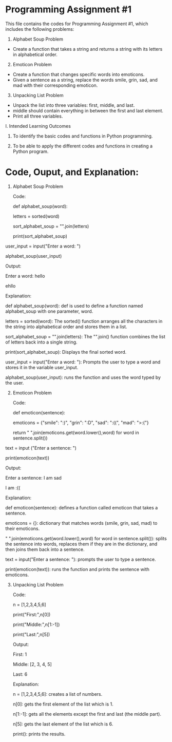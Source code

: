 # Programming Assignment #1

This file contains the codes for Programming Assignment #1, which includes the following problems:

1. Alphabet Soup Problem
- Create a function that takes a string and returns a string with its letters in alphabetical order.

2. Emoticon Problem
- Create a function that changes specific words into emoticons.
- Given a sentence as a string, replace the words smile, grin, sad, and mad with their corresponding emoticon.

3. Unpacking List Problem
- Unpack the list into three variables: first, middle, and last.
- middle should contain everything in between the first and last element.
- Print all three variables.

I. Intended Learning Outcomes

1. To identify the basic codes and functions in Python programming.

2.  To be able to apply the different codes and functions in creating a Python program.

# Code, Ouput, and Explanation:

1. Alphabet Soup Problem
   
   Code:
   
   def alphabet_soup(word):
   
   letters = sorted(word)
   
   sort_alphabet_soup = "".join(letters)
   
   print(sort_alphabet_soup)

user_input = input("Enter a word: ")

alphabet_soup(user_input)

   Output:
   
   Enter a word: hello
   
   ehllo

   Explanation: 
   
   def alphabet_soup(word): def is used to define a function named alphabet_soup with one parameter, word.
   
   letters = sorted(word): The sorted() function arranges all the characters in the string into alphabetical order and stores them in a list.
   
   sort_alphabet_soup = "".join(letters): The "".join() function combines the list of letters back into a single string.
   
   print(sort_alphabet_soup): Displays the final sorted word.
   
   user_input = input("Enter a word: "): Prompts the user to type a word and stores it in the variable user_input.
   
   alphabet_soup(user_input): runs the function and uses the word typed by the user.
   
2. Emoticon Problem
   
   Code:
   
   def emoticon(sentence):
   
    emoticons = {"smile": ":)", "grin": ":D", "sad": ":((", "mad": ">:("}
   
    return " ".join(emoticons.get(word.lower(),word) for word in sentence.split())

text = input ("Enter a sentence: ")

print(emoticon(text))

   Output: 
   
   Enter a sentence: I am sad
   
   I am :((

   Explanation: 
   
   def emoticon(sentence): defines a function called emoticon that takes a sentence.
   
   emoticons = {}: dictionary that matches words (smile, grin, sad, mad) to their emoticons.
   
   " ".join(emoticons.get(word.lower(),word) for word in sentence.split()): splits the sentence into words, replaces them 
   if they are in the dictionary, and then joins them back into a sentence.
   
   text = input("Enter a sentence: "): prompts the user to type a sentence.
   
   print(emoticon(text)): runs the function and prints the sentence with emoticons.

3. Unpacking List Problem
   
   Code:
   
   n = [1,2,3,4,5,6]
   
   print("First:",n[0])
   
   print("Middle:",n[1:-1])
   
   print("Last:",n[5])

   Output:
   
   First: 1
   
   Middle: [2, 3, 4, 5]
   
   Last: 6

   Explanation:
   
   n = [1,2,3,4,5,6]: creates a list of numbers.
   
   n[0]: gets the first element of the list which is 1.
   
   n[1:-1]: gets all the elements except the first and last (the middle part).
   
   n[5]: gets the last element of the list which is 6.
   
   print(): prints the results.


   

